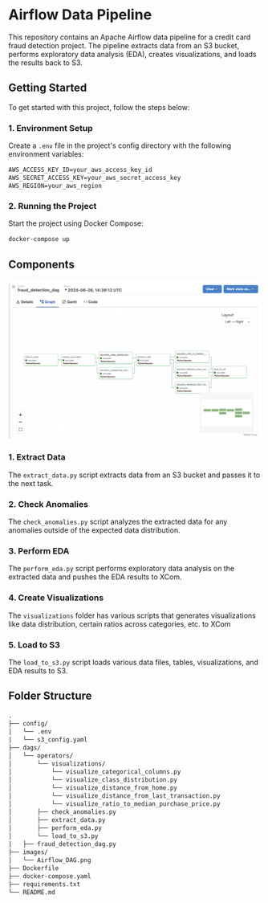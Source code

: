 # Airflow Data Pipeline

This repository contains an Apache Airflow data pipeline for a credit card fraud detection project. The pipeline extracts data from an S3 bucket, performs exploratory data analysis (EDA), creates visualizations, and loads the results back to S3.

## Getting Started

To get started with this project, follow the steps below:

### 1. Environment Setup

Create a `.env` file in the project's config directory with the following environment variables:

```dotenv
AWS_ACCESS_KEY_ID=your_aws_access_key_id
AWS_SECRET_ACCESS_KEY=your_aws_secret_access_key
AWS_REGION=your_aws_region
```

### 2. Running the Project

Start the project using Docker Compose:

```bash
docker-compose up
```

## Components

![Airflow DAG](images/Airflow_DAG.png)

### 1. Extract Data

The `extract_data.py` script extracts data from an S3 bucket and passes it to the next task.

### 2. Check Anomalies

The `check_anomalies.py` script analyzes the extracted data for any anomalies outside of the expected data distribution.

### 3. Perform EDA

The `perform_eda.py` script performs exploratory data analysis on the extracted data and pushes the EDA results to XCom.

### 4. Create Visualizations

The `visualizations` folder has various scripts that generates visualizations like data distribution, certain ratios across categories, etc. to XCom

### 5. Load to S3

The `load_to_s3.py` script loads various data files, tables, visualizations, and EDA results to S3.

## Folder Structure

```
.
├── config/
│   └── .env
|   └── s3_config.yaml
├── dags/
│   └── operators/
│       └── visualizations/
│           └── visualize_categorical_columns.py
│           └── visualize_class_distribution.py
│           └── visualize_distance_from_home.py
│           └── visualize_distance_from_last_transaction.py
│           └── visualize_ratio_to_median_purchase_price.py
│       ├── check_anomalies.py
│       ├── extract_data.py
│       ├── perform_eda.py
│       └── load_to_s3.py
|   ├── fraud_detection_dag.py
├── images/
│   └── Airflow_DAG.png
├── Dockerfile
├── docker-compose.yaml
├── requirements.txt
└── README.md

```
